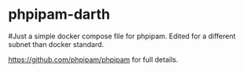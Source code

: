 # phpipam-darth

#Just a simple docker compose file for phpipam. Edited for a different subnet than docker standard.

https://github.com/phpipam/phpipam for full details. 

